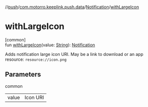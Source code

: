 //[push](../../../index.md)/[com.motorro.keeplink.push.data](../index.md)/[Notification](index.md)/[withLargeIcon](with-large-icon.md)

# withLargeIcon

[common]\
fun [withLargeIcon](with-large-icon.md)(value: [String](https://kotlinlang.org/api/latest/jvm/stdlib/kotlin/-string/index.html)): [Notification](index.md)

Adds notification large icon URI. May be a link to download or an app resource: `resource://icon.png`

## Parameters

common

| | |
|---|---|
| value | Icon URI |
